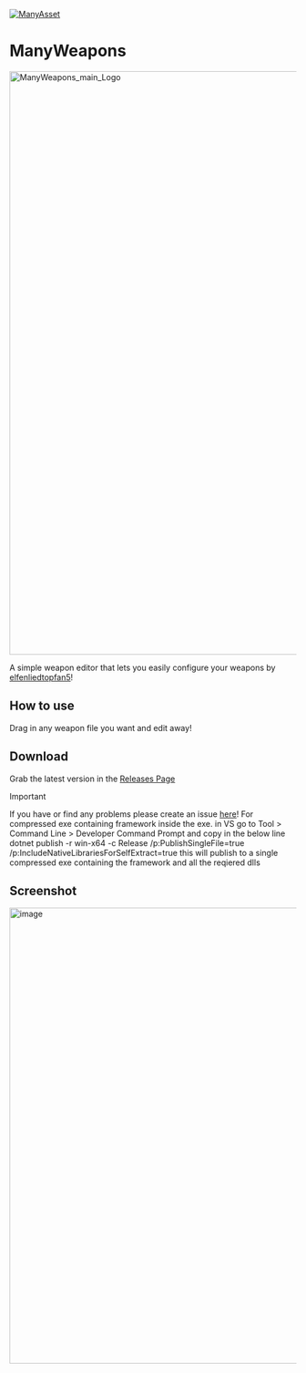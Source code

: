 [![ManyAsset](https://img.shields.io/discord/585171589750849538?color=%23FF8711&label=ManyAsset&logo=discord&logoColor=%23FFFFFF)](https://discord.gg/v2TWkeR)


# ManyWeapons
<img width="5504" height="1024" alt="ManyWeapons_main_Logo" src="https://github.com/user-attachments/assets/754da1ae-49eb-47dd-8f25-fccd355a461e" />


A simple weapon editor that lets you easily configure your weapons by [elfenliedtopfan5](https://github.com/elfenliedtopfan5)!

## How to use
Drag in any weapon file you want and edit away!

## Download
Grab the latest version in the [Releases Page](https://github.com/SadSlothXL/ManyWeapons/releases)

> [!IMPORTANT]
> If you have or find any problems please create an issue [here](https://github.com/ManyAsset/ManyWeapons/issues)!
> For compressed exe containing framework inside the exe.
> in VS go to Tool > Command Line > Developer Command Prompt and copy in the below line 
dotnet publish -r win-x64 -c Release /p:PublishSingleFile=true /p:IncludeNativeLibrariesForSelfExtract=true
this will publish to a single compressed exe containing the framework and all the reqiered dlls 

## Screenshot
<img width="1200" height="800" alt="image" src="https://github.com/user-attachments/assets/66128e12-cd58-4776-a310-f180ad6c1e9e" />
